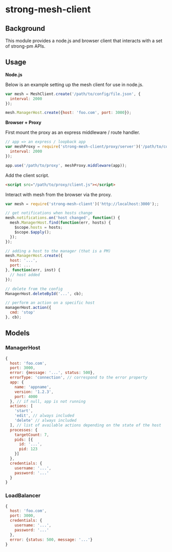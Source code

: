 # strong-mesh-client

## Background

This module provides a node.js and browser client that interacts with a set of
strong-pm APIs.

## Usage

**Node.js**

Below is an example setting up the mesh client for use in node.js.

```js
var mesh = MeshClient.create('/path/to/config/file.json', {
  interval: 2000
});

mesh.ManagerHost.create({host: 'foo.com', port: 3000});
```

**Browser + Proxy**

First mount the proxy as an express middleware / route handler.

```js
// app => an express / loopback app
var meshProxy = require('strong-mesh-client/proxy/server')('/path/to/config/file.json', {
  interval: 2000
});

app.use('/path/to/proxy', meshProxy.middleware(app));
```

Add the client script.

```html
<script src="/path/to/proxy/client.js"></script>
```

Interact with mesh from the browser via the proxy.

```js
var mesh = require('strong-mesh-client')('http://localhost:3000');;

// get notifications when hosts change
mesh.notifications.on('host changed', function() {
  mesh.ManagerHost.find(function(err, hosts) {
    $scope.hosts = hosts;
    $scope.$apply();
  });
});

// adding a host to the manager (that is a PM)
mesh.ManagerHost.create({
  host: '...',
  port: ...
}, function(err, inst) {
  // host added
});

// delete from the config
ManagerHost.deleteById('...', cb);

// perform an action on a specific host
managerHost.action({
  cmd: 'stop'
}, cb);
```

## Models

### ManagerHost

```js
{
  host: 'foo.com',
  port: 3000,
  error: {message: '...', status: 500},
  errorType: 'connection', // correspond to the error property
  app: {
    name: 'appname',
    version: '1.2.3',
    port: 4000
  }, // if null, app is not running
  actions: [
    'start',
    'edit', // always included
    'delete' // always included
  ], // list of available actions depending on the state of the host
  processes: {
    targetCount: 7,
    pids: [{
      id: '...',
      pid: 123
    }]
  },
  credentials: {
    username: '...',
    password: '...'
  }
}
```

### LoadBalancer

```js
{
  host: 'foo.com',
  port: 3000,
  credentials: {
    username: '...',
    password: '...'
  },
  error: {status: 500, message: '...'}
}
```
